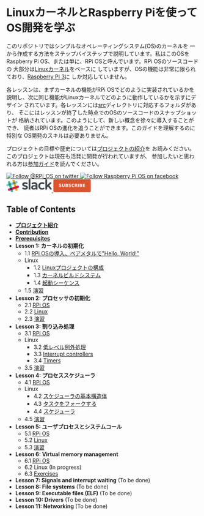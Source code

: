 # LinuxカーネルとRaspberry Piを使ってOS開発を学ぶ

このリポジトリではシンプルなオペレーティングシステム(OS)のカーネルを
一から作成する方法をステップバイステップで説明しています。私はこのOSを
Raspberry Pi OS、または単に、RPi OSと呼んでいます。RPi OSのソースコードの
大部分は[Linuxカーネル](https://github.com/torvalds/linux)をベースに
していますが、OSの機能は非常に限られており、[Raspberry PI 3](https://www.raspberrypi.org/products/raspberry-pi-3-model-b/)に
しか対応していません。

各レッスンは、まずカーネルの機能がRPi OSでどのように実装されているかを説明し、次に同じ機能がLinuxカーネルでどのように動作しているかを示すにデザイン
されています。各レッスンには[src](https://github.com/s-matyukevich/raspberry-pi-os/tree/master/src)ディレクトリに対応するフォルダがあり、
そこにはレッスンが終了した時点でのOSのソースコードのスナップショットが
格納されています。このようにして、新しい概念を徐々に導入することができ、
読者はRPi OSの進化を追うことができます。このガイドを理解するのに特別な
OS開発のスキルは必要ありません。

プロジェクトの目標や歴史については[プロジェクトの紹介](translations/ja/Introduction.md)を
お読みください。このプロジェクトは現在も活発に開発が行われていますが、
参加したいと思われる方は[参加ガイド](translations/ja/Contributions.md)を読んでください。

<p>
  <a href="https://twitter.com/RPi_OS" target="_blank">
    <img src="https://raw.githubusercontent.com/s-matyukevich/raspberry-pi-os/master/images/twitter.png" alt="Follow @RPi_OS on twitter" height="34" >
  </a>

  <a href="https://www.facebook.com/groups/251043708976964/" target="_blank">
    <img src="https://raw.githubusercontent.com/s-matyukevich/raspberry-pi-os/master/images/facebook.png" alt="Follow Raspberry Pi OS on facebook" height="34" >
  </a>

  <a href="https://join.slack.com/t/rpi-os/shared_invite/enQtNDQ1NTg2ODc1MDEwLWVjMTZlZmMyZDE4OGEyYmMzNTY1YjljZjU5YWI1NDllOWEwMjI5YzVkM2RiMzliYjEzN2RlYmUzNzBiYmQyMjY" target="_blank">
    <img src="https://raw.githubusercontent.com/s-matyukevich/raspberry-pi-os/master/images/slack.png" alt="Join Raspberry Pi OS in slack" height="34" >
  </a>

  <a href="https://www.producthunt.com/upcoming/raspberry-pi-os" target="_blank">
    <img src="https://raw.githubusercontent.com/s-matyukevich/raspberry-pi-os/master/images/subscribe.png" alt="Subscribe for updates" height="34" >
  </a>
</p>

## Table of Contents

* **[プロジェクト紹介](translations/ja/Introduction.md)**
* **[Contribution](translations/ja/Contributions.md)**
* **[Prerequisites](translations/ja/Prerequisites.md)**
* **Lesson 1: カーネルの初期化**
  * 1.1 [RPi OSの導入、ベアメタルで"Hello, World!"](translations/ja/lesson01/rpi-os.md)
  * Linux
    * 1.2 [Linuxプロジェクトの構成](translations/ja/lesson01/linux/project-structure.md)
    * 1.3 [カーネルビルドシステム](translations/ja/lesson01/linux/build-system.md)
    * 1.4 [起動シーケンス](translations/ja/lesson01/linux/kernel-startup.md)
  * 1.5 [演習](translations/ja/lesson01/exercises.md)
* **Lesson 2: プロセッサの初期化**
  * 2.1 [RPi OS](translations/ja/lesson02/rpi-os.md)
  * 2.2 [Linux](translations/ja/lesson02/linux.md)
  * 2.3 [演習](translations/ja/lesson02/exercises.md)
* **Lesson 3: 割り込み処理**
  * 3.1 [RPi OS](translations/ja/lesson03/rpi-os.md)
  * Linux
    * 3.2 [低レベル例外処理](translations/ja/lesson03/linux/low_level-exception_handling.md)
    * 3.3 [Interrupt controllers](translations/ja/lesson03/linux/interrupt_controllers.md)
    * 3.4 [Timers](translations/ja/lesson03/linux/timer.md)
  * 3.5 [演習](translations/ja/lesson03/exercises.md)
* **Lesson 4: プロセススケジューラ**
  * 4.1 [RPi OS](translations/ja/lesson04/rpi-os.md)
  * Linux
    * 4.2 [スケジューラの基本構造体](translations/ja/lesson04/linux/basic_structures.md)
    * 4.3 [タスクをフォークする](translations/ja/lesson04/linux/fork.md)
    * 4.4 [スケジューラ](translations/ja/lesson04/linux/scheduler.md)
  * 4.5 [演習](translations/ja/lesson04/exercises.md)
* **Lesson 5: ユーザプロセスとシステムコール**
  * 5.1 [RPi OS](translations/ja/lesson05/rpi-os.md)
  * 5.2 [Linux](translations/ja/lesson05/linux.md)
  * 5.3 [演習](translations/ja/lesson05/exercises.md)
* **Lesson 6: Virtual memory management**
  * 6.1 [RPi OS](translations/ja/lesson06/rpi-os.md)
  * 6.2 Linux (In progress)
  * 6.3 [Exercises](translations/ja/lesson06/exercises.md)
* **Lesson 7: Signals and interrupt waiting** (To be done)
* **Lesson 8: File systems** (To be done)
* **Lesson 9: Executable files (ELF)** (To be done)
* **Lesson 10: Drivers** (To be done)
* **Lesson 11: Networking** (To be done)
